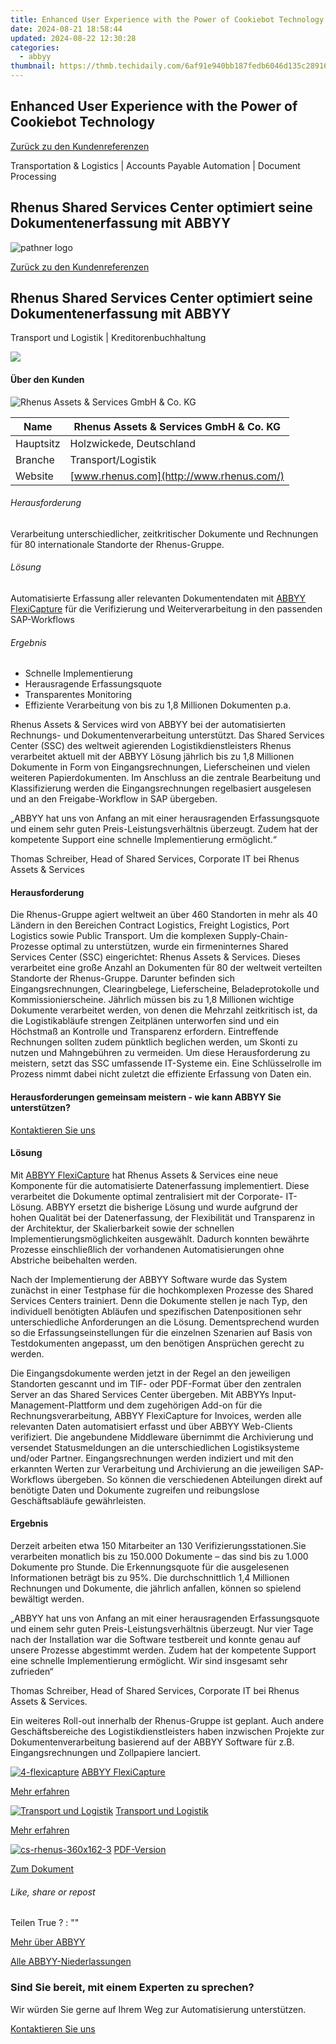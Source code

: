 ```yaml
---
title: Enhanced User Experience with the Power of Cookiebot Technology
date: 2024-08-21 18:58:44
updated: 2024-08-22 12:30:28
categories:
  - abbyy
thumbnail: https://thmb.techidaily.com/6af91e940bb187fedb6046d135c289160c909fca83f80b9023766807a5bb6dc8.png
---
```


## Enhanced User Experience with the Power of Cookiebot Technology

[Zurück zu den Kundenreferenzen](https://tools.techidaily.com/abbyy/products/)

Transportation & Logistics | Accounts Payable Automation | Document Processing

## Rhenus Shared Services Center optimiert seine Dokumentenerfassung mit ABBYY

![pathner logo](https://content.abbyy.com/-/media/project/abbyy/abbyy/logos-white/de/70191.png?h=40&iar=0&w=120)

[Zurück zu den Kundenreferenzen](https://tools.techidaily.com/abbyy/products/)

## Rhenus Shared Services Center optimiert seine Dokumentenerfassung mit ABBYY

Transport und Logistik | Kreditorenbuchhaltung 

![](https://static1.abbyy.com/abbyycommedia/16262/cs-rhenus-556x303-3.jpg) 

#### Über den Kunden

![Rhenus Assets & Services GmbH & Co. KG](https://static4.abbyy.com/abbyycommedia/15831/rhenus-logo_150x80.jpg) 

| Name      | Rhenus Assets & Services GmbH & Co. KG   |
| --------- | ---------------------------------------- |
| Hauptsitz | Holzwickede, Deutschland                 |
| Branche   | Transport/Logistik                       |
| Website   | [www.rhenus.com](http://www.rhenus.com/) |

###### Herausforderung

Verarbeitung unterschiedlicher, zeitkritischer Dokumente und Rechnungen für 80 internationale Standorte der Rhenus-Gruppe.

###### Lösung

Automatisierte Erfassung aller relevanten Dokumentendaten mit [ABBYY FlexiCapture](https://tools.techidaily.com/abbyy/products/) für die Verifizierung und Weiterverarbeitung in den passenden SAP-Workflows

###### Ergebnis

* Schnelle Implementierung
* Herausragende Erfassungsquote
* Transparentes Monitoring
* Effiziente Verarbeitung von bis zu 1,8 Millionen Dokumenten p.a.

Rhenus Assets & Services wird von ABBYY bei der automatisierten Rechnungs- und Dokumentenverarbeitung unterstützt. Das Shared Services Center (SSC) des weltweit agierenden Logistikdienstleisters Rhenus verarbeitet aktuell mit der ABBYY Lösung jährlich bis zu 1,8 Millionen Dokumente in Form von Eingangsrechnungen, Lieferscheinen und vielen weiteren Papierdokumenten. Im Anschluss an die zentrale Bearbeitung und Klassifizierung werden die Eingangsrechnungen regelbasiert ausgelesen und an den Freigabe-Workflow in SAP übergeben.

 „ABBYY hat uns von Anfang an mit einer herausragenden Erfassungsquote und einem sehr guten Preis-Leistungsverhältnis überzeugt. Zudem hat der kompetente Support eine schnelle Implementierung ermöglicht.“

 Thomas Schreiber, Head of Shared Services, Corporate IT bei Rhenus Assets & Services

#### Herausforderung

Die Rhenus-Gruppe agiert weltweit an über 460 Standorten in mehr als 40 Ländern in den Bereichen Contract Logistics, Freight Logistics, Port Logistics sowie Public Transport. Um die komplexen Supply-Chain-Prozesse optimal zu unterstützen, wurde ein firmeninternes Shared Services Center (SSC) eingerichtet: Rhenus Assets & Services. Dieses verarbeitet eine große Anzahl an Dokumenten für 80 der weltweit verteilten Standorte der Rhenus-Gruppe. Darunter befinden sich Eingangsrechnungen, Clearingbelege, Lieferscheine, Beladeprotokolle und Kommissionierscheine. Jährlich müssen bis zu 1,8 Millionen wichtige Dokumente verarbeitet werden, von denen die Mehrzahl zeitkritisch ist, da die Logistikabläufe strengen Zeitplänen unterworfen sind und ein Höchstmaß an Kontrolle und Transparenz erfordern. Eintreffende Rechnungen sollten zudem pünktlich beglichen werden, um Skonti zu nutzen und Mahngebühren zu vermeiden. Um diese Herausforderung zu meistern, setzt das SSC umfassende IT-Systeme ein. Eine Schlüsselrolle im Prozess nimmt dabei nicht zuletzt die effiziente Erfassung von Daten ein.

#### Herausforderungen gemeinsam meistern - wie kann ABBYY Sie unterstützen?  

[Kontaktieren Sie uns](https://tools.techidaily.com/abbyy/products/) 

#### Lösung

Mit [ABBYY FlexiCapture](https://tools.techidaily.com/abbyy/products/) hat Rhenus Assets & Services eine neue Komponente für die automatisierte Datenerfassung implementiert. Diese verarbeitet die Dokumente optimal zentralisiert mit der Corporate- IT-Lösung. ABBYY ersetzt die bisherige Lösung und wurde aufgrund der hohen Qualität bei der Datenerfassung, der Flexibilität und Transparenz in der Architektur, der Skalierbarkeit sowie der schnellen Implementierungsmöglichkeiten ausgewählt. Dadurch konnten bewährte Prozesse einschließlich der vorhandenen Automatisierungen ohne Abstriche beibehalten werden.  
  
Nach der Implementierung der ABBYY Software wurde das System zunächst in einer Testphase für die hochkomplexen Prozesse des Shared Services Centers trainiert. Denn die Dokumente stellen je nach Typ, den individuell benötigten Abläufen und spezifischen Datenpositionen sehr unterschiedliche Anforderungen an die Lösung. Dementsprechend wurden so die Erfassungseinstellungen für die einzelnen Szenarien auf Basis von Testdokumenten angepasst, um den benötigen Ansprüchen gerecht zu werden.  
  
Die Eingangsdokumente werden jetzt in der Regel an den jeweiligen Standorten gescannt und im TIF- oder PDF-Format über den zentralen Server an das Shared Services Center übergeben. Mit ABBYYs Input-Management-Plattform und dem zugehörigen Add-on für die Rechnungsverarbeitung, ABBYY FlexiCapture for Invoices, werden alle relevanten Daten automatisiert erfasst und über ABBYY Web-Clients verifiziert. Die angebundene Middleware übernimmt die Archivierung und versendet Statusmeldungen an die unterschiedlichen Logistiksysteme und/oder Partner. Eingangsrechnungen werden indiziert und mit den erkannten Werten zur Verarbeitung und Archivierung an die jeweiligen SAP-Workflows übergeben. So können die verschiedenen Abteilungen direkt auf benötigte Daten und Dokumente zugreifen und reibungslose Geschäftsabläufe gewährleisten.

#### Ergebnis

Derzeit arbeiten etwa 150 Mitarbeiter an 130 Verifizierungsstationen.Sie verarbeiten monatlich bis zu 150.000 Dokumente – das sind bis zu 1.000 Dokumente pro Stunde. Die Erkennungsquote für die ausgelesenen Informationen beträgt bis zu 95%. Die durchschnittlich 1,4 Millionen Rechnungen und Dokumente, die jährlich anfallen, können so spielend bewältigt werden.  

 „ABBYY hat uns von Anfang an mit einer herausragenden Erfassungsquote und einem sehr guten Preis-Leistungsverhältnis überzeugt. Nur vier Tage nach der Installation war die Software testbereit und konnte genau auf unsere Prozesse abgestimmt werden. Zudem hat der kompetente Support eine schnelle Implementierung ermöglicht. Wir sind insgesamt sehr zufrieden“

 Thomas Schreiber, Head of Shared Services, Corporate IT bei Rhenus Assets & Services.

Ein weiteres Roll-out innerhalb der Rhenus-Gruppe ist geplant. Auch andere Geschäftsbereiche des Logistikdienstleisters haben inzwischen Projekte zur Dokumentenverarbeitung basierend auf der ABBYY Software für z.B. Eingangsrechnungen und Zollpapiere lanciert.

[![4-flexicapture](https://static2.abbyy.com/abbyycommedia/21380/4-flexicapture.jpg)](https://tools.techidaily.com/abbyy/products/) [ABBYY FlexiCapture](https://tools.techidaily.com/abbyy/products/) 

[Mehr erfahren](https://tools.techidaily.com/abbyy/products/) 

[![Transport und Logistik](https://static5.abbyy.com/abbyycommedia/14363/13-transportation.jpg)](https://tools.techidaily.com/abbyy/products/) [Transport und Logistik](https://tools.techidaily.com/abbyy/products/) 

[Mehr erfahren](https://tools.techidaily.com/abbyy/products/) 

[![cs-rhenus-360x162-3](https://static2.abbyy.com/abbyycommedia/16261/cs-rhenus-360x162-3.jpg)](https://static4.abbyy.com/abbyycommedia/7356/fallstudie-rhenus-transport-logistik-de.pdf "PDF-Version") [PDF-Version](https://static4.abbyy.com/abbyycommedia/7356/fallstudie-rhenus-transport-logistik-de.pdf "PDF-Version") 

[Zum Dokument](https://static4.abbyy.com/abbyycommedia/7356/fallstudie-rhenus-transport-logistik-de.pdf "PDF-Version") 

###### Like, share or repost

Teilen  True ?  : "" 

[Mehr über ABBYY](https://tools.techidaily.com/abbyy/products/) 

[Alle ABBYY-Niederlassungen](https://tools.techidaily.com/abbyy/products/) 

### Sind Sie bereit, mit einem Experten zu sprechen?

Wir würden Sie gerne auf Ihrem Weg zur Automatisierung unterstützen.

[Kontaktieren Sie uns](https://tools.techidaily.com/abbyy/products/)

<ins class="adsbygoogle"
     style="display:block"
     data-ad-format="autorelaxed"
     data-ad-client="ca-pub-7571918770474297"
     data-ad-slot="1223367746"></ins>



<ins class="adsbygoogle"
     style="display:block"
     data-ad-client="ca-pub-7571918770474297"
     data-ad-slot="8358498916"
     data-ad-format="auto"
     data-full-width-responsive="true"></ins>
